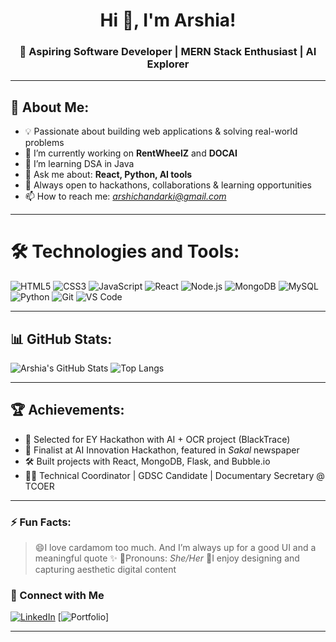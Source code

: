 <h1 align="center">Hi 👋, I'm Arshia!</h1>

<h3 align="center"><strong>🚀 Aspiring Software Developer | MERN Stack Enthusiast | AI Explorer</strong></h3>

---
## 🌟 About Me:
- 💡 Passionate about building web applications & solving real-world problems
- 🔭 I’m currently working on **RentWheelZ** and **DOCAI**
- 🌱 I’m learning DSA in Java
- 💬 Ask me about: **React, Python, AI tools**
- 🧠 Always open to hackathons, collaborations & learning opportunities
- 📫 How to reach me: *arshichandarki@gmail.com*

---

# 🛠️ Technologies and Tools:
![HTML5](https://img.shields.io/badge/-HTML5-E34F26?logo=html5&logoColor=white&style=flat)
![CSS3](https://img.shields.io/badge/-CSS3-1572B6?logo=css3&logoColor=white&style=flat)
![JavaScript](https://img.shields.io/badge/-JavaScript-F7DF1E?logo=javascript&logoColor=black&style=flat)
![React](https://img.shields.io/badge/-React-61DAFB?logo=react&logoColor=white&style=flat)
![Node.js](https://img.shields.io/badge/-Node.js-339933?logo=node.js&logoColor=white&style=flat)
![MongoDB](https://img.shields.io/badge/-MongoDB-47A248?logo=mongodb&logoColor=white&style=flat)
![MySQL](https://img.shields.io/badge/-MySQL-4479A1?logo=mysql&logoColor=white&style=flat)
![Python](https://img.shields.io/badge/-Python-3776AB?logo=python&logoColor=white&style=flat)
![Git](https://img.shields.io/badge/-Git-F05032?logo=git&logoColor=white&style=flat)
![VS Code](https://img.shields.io/badge/-VS%20Code-007ACC?logo=visual-studio-code&logoColor=white&style=flat)

---

## 📊 GitHub Stats:
![Arshia's GitHub Stats](https://github-readme-stats.vercel.app/api?username=arshia-sudo&show_icons=true&theme=radical)
![Top Langs](https://github-readme-stats.vercel.app/api/top-langs/?username=arshia-sudo&layout=compact&theme=radical)

---

## 🏆 Achievements:
- 🧠 Selected for EY Hackathon with AI + OCR project (BlackTrace)
- 🥇 Finalist at AI Innovation Hackathon, featured in *Sakal* newspaper
- 🛠️ Built projects with React, MongoDB, Flask, and Bubble.io
- 🧑‍🏫 Technical Coordinator | GDSC Candidate | Documentary Secretary @ TCOER

---

### ⚡ Fun Facts:
> 😄I love cardamom too much. And I’m always up for a good UI and a meaningful quote ✨
> 🧠Pronouns: *She/Her*
> 📸I enjoy designing and capturing aesthetic digital content

### 🔗 Connect with Me

[![LinkedIn](https://img.shields.io/badge/-LinkedIn-0A66C2?logo=linkedin&logoColor=white)](https://www.linkedin.com/in/arshia-sudo)
[![Portfolio](https://img.shields.io/badge/-Portfolio-F48225?logo=site&logoColor=white)]

---



